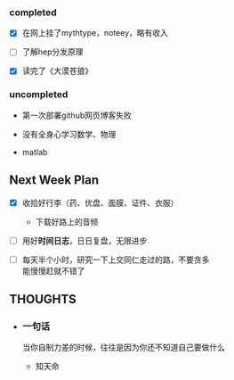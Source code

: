 ### completed

- [x] 在网上挂了mythtype，noteey，略有收入

- [ ] 了解hep分发原理

- [x] 读完了《大漠苍狼》



### uncompleted

- 第一次部署github网页博客失败

- 没有全身心学习数学、物理

- matlab

## Next Week Plan

- [x] 收拾好行李（药、优盘、面膜、证件、衣服）

   - 下载好路上的音频

- [ ] 用好**时间日志**，日日复盘，无限进步

- [ ] 每天半个小时，研究一下上交同仁走过的路，不要贪多\
   能慢慢赶就不错了

## THOUGHTS

+ ### 一句话

   当你自制力差的时候，往往是因为你还不知道自己要做什么

   - 知天命

   
